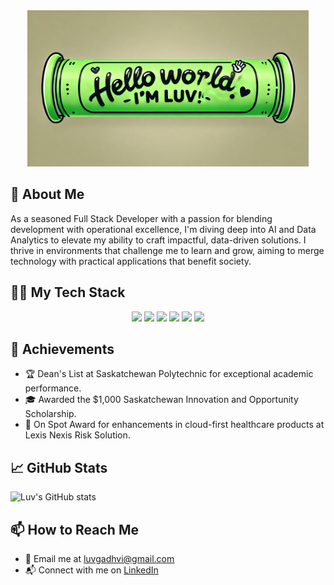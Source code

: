<div align="center">
  <a href="https://github.com/luvgadhvi?tab=repositories">
    <img src="https://raw.githubusercontent.com/luvgadhvi/luvgadhvi/refs/heads/main/Hello_World_Luv.webp" width="450" height="250" alt="Hello World, I'm Luv">
  </a>
</div>


## 🚀 About Me

As a seasoned Full Stack Developer with a passion for blending development with operational excellence, I'm diving deep into AI and Data Analytics to elevate my ability to craft impactful, data-driven solutions. I thrive in environments that challenge me to learn and grow, aiming to merge technology with practical applications that benefit society.


## 👨‍💻 My Tech Stack

<p align="center">
<img src="https://img.shields.io/badge/React-%2320232a.svg?&style=for-the-badge&logo=react&logoColor=%2361DAFB" />
<img src="https://img.shields.io/badge/Node.js-%2343853D.svg?&style=for-the-badge&logo=node.js&logoColor=white" />
<img src="https://img.shields.io/badge/Python-%2314354C.svg?&style=for-the-badge&logo=python&logoColor=white" />
<img src="https://img.shields.io/badge/Angular-%23DD0031.svg?&style=for-the-badge&logo=angular&logoColor=white" />
<img src="https://img.shields.io/badge/MongoDB-%234ea94b.svg?&style=for-the-badge&logo=mongodb&logoColor=white" />
<img src="https://img.shields.io/badge/Oracle_SQL-%23F80000.svg?&style=for-the-badge&logo=oracle&logoColor=white" />
</p>

## 🌟 Achievements

- 🏆 Dean's List at Saskatchewan Polytechnic for exceptional academic performance.
- 🎓 Awarded the $1,000 Saskatchewan Innovation and Opportunity Scholarship.
- 🌟 On Spot Award for enhancements in cloud-first healthcare products at Lexis Nexis Risk Solution.

## 📈 GitHub Stats

![Luv's GitHub stats](https://github-readme-stats.vercel.app/api?username=luvgadhvi&show_icons=true&theme=radical)

## 📫 How to Reach Me

- 📧 Email me at [luvgadhvi@gmail.com](mailto:luvgadhvi@gmail.com)
- 📬 Connect with me on [LinkedIn](https://www.linkedin.com/in/luv-gadhvi-08b198a1/)
